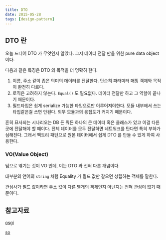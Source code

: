 ```yaml
---
title: DTO
date: 2015-05-28
tags: [design-pattern]
---
```


## DTO 란

오늘 드디어 DTO 가 무엇인지 알았다. 그저 데이터 전달 만을 위한 pure data object 이다. 

다음과 같은 특징은 DTO 의 목적을 더 명확히 한다.
1. 이름, 주소 같이 좁은 의미의 데이터를 전달한다. 단순히 파라미터 매핑 객체와 목적이 완전히 다르다.
2. 로직은 고려하지 않는다. ```Equal()``` 도 필요없다. 데이터 전달만 하고 그 역할이 끝나기 때문이다.
3. 필드타입은 쉽게 serialize 가능한 타입으로만 이루어져야한다. 모듈 내부에서 쓰는 타입같은걸 쓰면 안된다. 외무 모듈과의 응집도가 커지기 때문이다.


흔히 묘사되는 시나리오는 DB 든 뭐든 하나의 큰 데이터 혹은 클래스가 있고 이걸 다른 곳에 전달해야 할 때이다. 전체 데이터를 모두 전달하면 네트워크를 탄다면 특히 부하가 심해진다. 그래서 팩토리 패턴으로 원본 데이터에서 쉽게 DTO 를 만들 수 있게 하여 사용한다.




### VO(Value Object)

덤으로 엮기는 것이 VO 인데, 이는 DTO 와 전혀 다른 개념이다.

대부분의 언어의 ```string``` 처럼 Equality 가 필드 값만 같으면 성립하는 객체를 말한다.

관심사가 필드 값이라면 주소 값이 다른 별개의 객체인지 아닌지는 전혀 관심이 없기 때문이다.




## 참고자료

[osgi](https://enroute.osgi.org/FAQ/420-dtos.html)

[so](https://stackoverflow.com/questions/8830957/is-a-data-transfer-object-the-same-as-a-value-object/8837737#8837737)